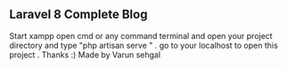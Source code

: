 ## Laravel 8 Complete Blog
Start xampp 
open cmd or any command terminal and open your project directory  and type "php artisan serve " .
go to your localhost to open this project .
Thanks :) 
Made by Varun sehgal

